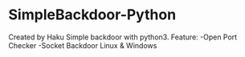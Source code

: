 # SimpleBackdoor-Python
Created by Haku
Simple backdoor with python3.
Feature:
-Open Port Checker
-Socket Backdoor Linux & Windows
